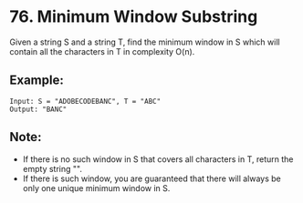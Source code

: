 # 76. Minimum Window Substring

Given a string S and a string T, find the minimum window in S which will contain all the characters in T in complexity O(n).

## Example:

```
Input: S = "ADOBECODEBANC", T = "ABC"
Output: "BANC"
```

## Note:

* If there is no such window in S that covers all characters in T, return the empty string "".
* If there is such window, you are guaranteed that there will always be only one unique minimum window in S.